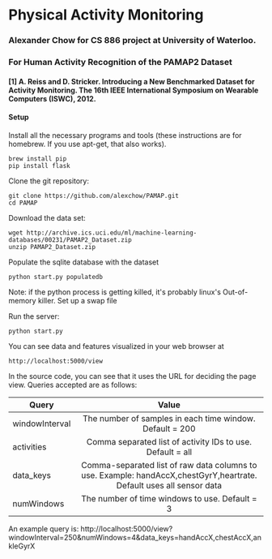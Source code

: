 # Physical Activity Monitoring
### Alexander Chow for CS 886 project at University of Waterloo.
### For Human Activity Recognition of the PAMAP2 Dataset
#### [1] A. Reiss and D. Stricker. Introducing a New Benchmarked Dataset for Activity Monitoring. The 16th IEEE International Symposium on Wearable Computers (ISWC), 2012. 

#### Setup

Install all the necessary programs and tools (these instructions are for homebrew. If you use apt-get, that also works).

    brew install pip
    pip install flask

Clone the git repository:

    git clone https://github.com/alexchow/PAMAP.git
    cd PAMAP

Download the data set:

    wget http://archive.ics.uci.edu/ml/machine-learning-databases/00231/PAMAP2_Dataset.zip
    unzip PAMAP2_Dataset.zip

Populate the sqlite database with the dataset

    python start.py populatedb

Note: if the python process is getting killed, it's probably linux's Out-of-memory killer. Set up a swap file

Run the server:

    python start.py

You can see data and features visualized in your web browser at 

    http://localhost:5000/view

In the source code, you can see that it uses the URL for deciding the page view. Queries accepted are as follows:

| Query         | Value         | 
| ------------- |:-------------:| 
| windowInterval| The number of samples in each time window. Default = 200               | 
| activities    | Comma separated list of activity IDs to use. Default = all               | 
| data\_keys              | Comma-separated list of raw data columns to use. Example: handAccX,chestGyrY,heartrate. Default uses all sensor data               | 
| numWindows | The number of time windows to use. Default = 3| 

An example query is:
    http://localhost:5000/view?windowInterval=250&numWindows=4&data_keys=handAccX,chestAccX,ankleGyrX
